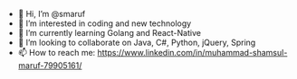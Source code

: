 - 👋 Hi, I’m @smaruf
- 👀 I’m interested in coding and new technology
- 🌱 I’m currently learning Golang and React-Native
- 💞️ I’m looking to collaborate on Java, C#, Python, jQuery, Spring
- 📫 How to reach me: https://www.linkedin.com/in/muhammad-shamsul-maruf-79905161/

<!---
smaruf/smaruf is a ✨ special ✨ repository because its `README.md` (this file) appears on your GitHub profile.
You can click the Preview link to take a look at your changes.
--->
